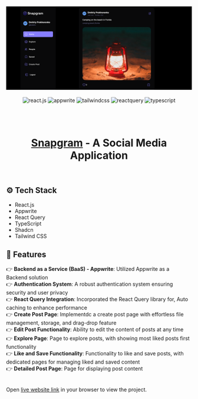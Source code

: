 <div align='center'>
    <br />
        <a href='https://dima-snapgram.netlify.app/'>
        <img src='https://github.com/DimaProhorenko/Snapgram/blob/dev/readmeImages/banner.png?raw=true' />
        </a>
    <br />
    <br />
    <div>
    <img src="https://img.shields.io/badge/-React_JS-black?style=for-the-badge&logoColor=white&logo=react&color=61DAFB" alt="react.js" />
    <img src="https://img.shields.io/badge/-Appwrite-black?style=for-the-badge&logoColor=white&logo=appwrite&color=FD366E" alt="appwrite" />
    <img src="https://img.shields.io/badge/-Tailwind_CSS-black?style=for-the-badge&logoColor=white&logo=tailwindcss&color=06B6D4" alt="tailwindcss" />
    <img src="https://img.shields.io/badge/-React_Query-black?style=for-the-badge&logoColor=white&logo=reactquery&color=FF4154" alt="reactquery" />
    <img src="https://img.shields.io/badge/-Typescript-black?style=for-the-badge&logoColor=white&logo=typescript&color=3178C6" alt="typescript" />
  </div>
  
  <br />    
  <br />    
  <br />    
  <h1>
    <a href='https://dima-snapgram.netlify.app/'>Snapgram</a> -
    A Social Media Application
  </h1>
</div>

<br />

## ⚙️ Tech Stack

-   React.js
-   Appwrite
-   React Query
-   TypeScript
-   Shadcn
-   Tailwind CSS

## 🔋 Features

👉 **Backend as a Service (BaaS) - Appwrite**: Utilized Appwrite as a Backend solution  
👉 **Authentication System**: A robust authentication system ensuring security and user privacy  
👉 **React Query Integration**: Incorporated the React Query library for, Auto caching to enhance performance  
👉 **Create Post Page**: Implementdc a create post page with effortless file management, storage, and drag-drop feature  
👉 **Edit Post Functionality**: Ability to edit the content of posts at any time  
👉 **Explore Page**: Page to explore posts, with showing most liked posts first functionality  
👉 **Like and Save Functionality**: Functionality to like and save posts, with dedicated pages for managing liked and saved content  
👉 **Detailed Post Page**: Page for displaying post content  
 <br />
<br />
Open [live website link](https://dima-snapgram.netlify.app/) in your browser to view the project.
